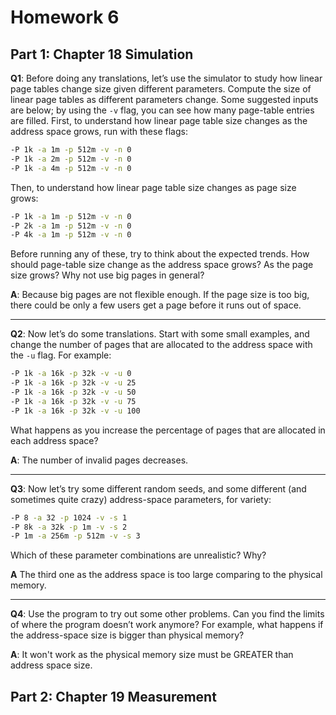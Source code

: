 # Homework 6

## Part 1: Chapter 18 Simulation

**Q1**: Before doing any translations, let’s use the simulator to study how
linear page tables change size given different parameters. Compute
the size of linear page tables as different parameters change. Some
suggested inputs are below; by using the `-v` flag, you can see
how many page-table entries are filled. First, to understand how
linear page table size changes as the address space grows, run with
these flags:

```zsh
-P 1k -a 1m -p 512m -v -n 0
-P 1k -a 2m -p 512m -v -n 0
-P 1k -a 4m -p 512m -v -n 0
```

Then, to understand how linear page table size changes as page size
grows:

```zsh
-P 1k -a 1m -p 512m -v -n 0
-P 2k -a 1m -p 512m -v -n 0
-P 4k -a 1m -p 512m -v -n 0
```

Before running any of these, try to think about the expected trends.
How should page-table size change as the address space grows? As
the page size grows? Why not use big pages in general?

**A**: Because big pages are not flexible enough. If the page size is too big, there could be only a few users get a page before it runs out of space.

---

**Q2**: Now let’s do some translations. Start with some small examples,
and change the number of pages that are allocated to the address
space with the `-u` flag. For example:

```zsh
-P 1k -a 16k -p 32k -v -u 0
-P 1k -a 16k -p 32k -v -u 25
-P 1k -a 16k -p 32k -v -u 50
-P 1k -a 16k -p 32k -v -u 75
-P 1k -a 16k -p 32k -v -u 100
```

What happens as you increase the percentage of pages that are allocated in each address space?

**A**: The number of invalid pages decreases.

---

**Q3**: Now let’s try some different random seeds, and some different (and
sometimes quite crazy) address-space parameters, for variety:

```zsh
-P 8 -a 32 -p 1024 -v -s 1
-P 8k -a 32k -p 1m -v -s 2
-P 1m -a 256m -p 512m -v -s 3
```

Which of these parameter combinations are unrealistic? Why?

**A** The third one as the address space is too large comparing to the physical memory.

---

**Q4**: Use the program to try out some other problems. Can you find the
limits of where the program doesn’t work anymore? For example,
what happens if the address-space size is bigger than physical memory?

**A**: It won't work as the physical memory size must be GREATER than address space size.

## Part 2: Chapter 19 Measurement
